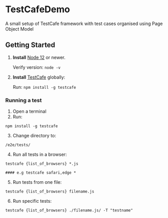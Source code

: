 # TestCafeDemo
A small setup of TestCafe framework with test cases organised using Page Object Model



## Getting Started

1. **Install** [Node 12](https://nodejs.org/en/) or newer.

      Verify version: `node -v`

2. **Install** [TestCafe](https://devexpress.github.io/) globally:

      Run: `npm install -g testcafe`

### Running a test

  1. Open a terminal
  2. Run:

    npm install -g testcafe

  3. Change directory to: 
  
    /e2e/tests/

  4. Run all tests in a browser: 

    testcafe {list_of_browsers} *.js

    #### e.g testcafe safari,edge *

  5. Run tests from one file: 

    testcafe {list_of_browsers} filename.js

  6. Run specific tests: 

    testcafe {list_of_browsers} ./filename.js/ -T "testname"


       
